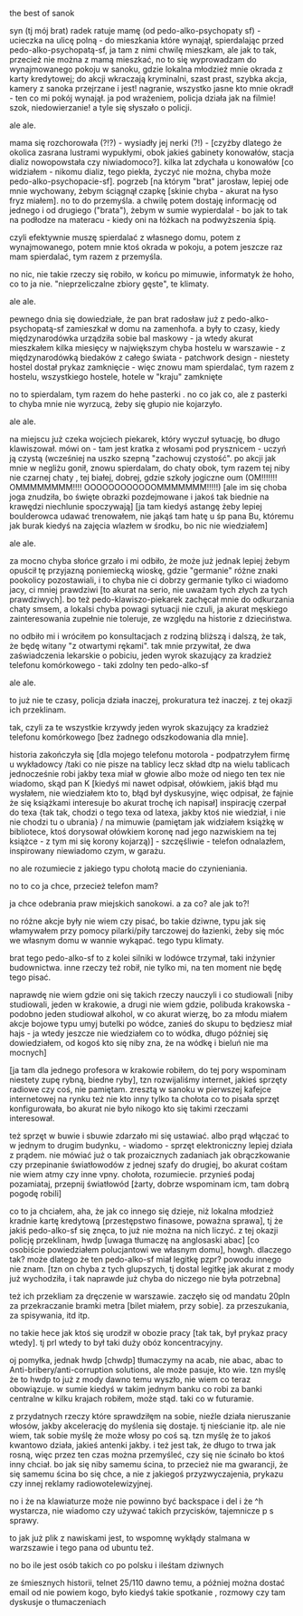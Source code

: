 the best of sanok

syn (tj mój brat) radek ratuje mamę (od pedo-alko-psychopaty sf) - ucieczka na ulicę polną - do mieszkania które wynajął, spierdalając przed pedo-alko-psychopatą-sf, ja tam z nimi chwilę mieszkam, ale jak to tak, przecież nie można z mamą mieszkać, no to się wyprowadzam do wynajmowanego pokoju w sanoku, gdzie lokalna młodzież mnie okrada z karty kredytowej; do akcji wkraczają kryminalni, szast prast, szybka akcja, kamery z sanoka przejrzane i jest! nagranie, wszystko jasne kto mnie okradł - ten co mi pokój wynajął. ja pod wrażeniem, policja działa jak na filmie! szok, niedowierzanie! a tyle się słyszało o policji.

ale ale.

mama się rozchorowała (?!?) - wysiadły jej nerki (?!) - [czyżby dlatego że okolica zasrana lustrami wypukłymi, obok jakieś gabinety konowałów, stacja dializ nowopowstała czy niwiadomoco?]. kilka lat zdychała u konowałów [co widziałem - nikomu dializ, tego piekła, życzyć nie można, chyba może pedo-alko-psychopacie-sf]. pogrzeb [na którym "brat" jarosław, lepiej ode mnie wychowany, żebym ściągnął czapkę [skinie chyba - akurat na łyso fryz miałem]. no to do przemyśla. a chwilę potem dostaję informację od jednego i od drugiego ("brata"), żebym w sumie wypierdalał - bo jak to tak na podłodze na materacu - kiedy oni na łóżkach na podwyższenia śpią.

czyli efektywnie muszę spierdalać z własnego domu, potem z wynajmowanego, potem mnie ktoś okrada w pokoju, a potem jeszcze raz mam spierdalać, tym razem z przemyśla.

no nic, nie takie rzeczy się robiło, w końcu po mimuwie, informatyk że hoho, co to ja nie. "nieprzeliczalne zbiory gęste", te klimaty.


ale ale.

pewnego dnia się dowiedziałe, że pan brat radosław już z pedo-alko-psychopatą-sf zamieszkał w domu na zamenhofa. a były to czasy, kiedy międzynarodówka urządziła sobie bal maskowy - ja wtedy akurat mieszkałem kilka miesięcy w największym chyba hostelu w warszawie - z międzynarodówką biedaków z całego świata - patchwork design - niestety hostel dostał prykaz zamknięcie - więc znowu mam spierdalać, tym razem z hostelu, wszystkiego hostele, hotele w "kraju" zamknięte

no to spierdalam, tym razem do hehe pasterki . no co jak co, ale z pasterki to chyba mnie nie wyrzucą, żeby się głupio nie kojarzyło.

ale ale.

na miejscu już czeka wojciech piekarek, który wyczuł sytuację, bo długo klawiszował. mówi on - tam jest kratka z włosami pod prysznicem - uczyń ją czystą (wcześniej na uszko szepną "zachowuj czystość". po akcji jak mnie w negliżu gonił, znowu spierdalam, do chaty obok, tym razem tej niby nie czarnej chaty , tej białej, dobrej, gdzie szkoły jogiczne oum (OM!!!!!!! OMMMMMMMM!!!! OOOOOOOOOOOOMMMMMMM!!!!!)
[ale im się choba joga znudziła, bo święte obrazki pozdejmowane i jakoś tak biednie na krawędzi niechlunie spoczywają] [ja tam kiedyś astangę żeby lepiej boulderowca udawać trenowałem, nie jakąś tam hatę u śp pana Bu, któremu jak burak kiedyś na zajęcia wlazłem w środku, bo nic nie wiedziałem]

ale ale.

za mocno chyba słońce grzało i mi odbiło, że może już jednak lepiej żebym opuścił tę przyjazną poniemiecką wioskę, gdzie "germanie" różne znaki pookolicy pozostawiali, i to chyba nie ci dobrzy germanie tylko ci wiadomo jacy, ci mniej prawdziwi [to akurat na serio, nie uważam tych złych za tych prawdziwych]. bo też pedo-klawiszo-piekarek zachęcał mnie do odkurzania chaty smsem, a lokalsi chyba powagi sytuacji nie czuli, ja akurat męskiego zainteresowania zupełnie nie toleruje, ze względu na historie z dzieciństwa.


no odbiło mi i wróciłem po konsultacjach z rodziną bliższą i dalszą, że tak, że będę witany "z otwartymi rękami". tak mnie przywitał, że dwa zaświadczenia lekarskie o pobiciu, jeden wyrok skazujący za kradzież telefonu komórkowego - taki zdolny ten pedo-alko-sf

ale ale.

to już nie te czasy, policja działa inaczej, prokuratura też inaczej. z tej okazji ich przeklinam.


tak, czyli za te wszystkie krzywdy jeden wyrok skazujący za kradzież telefonu komórkowego [bez żadnego odszkodowania dla mnie].


historia zakończyła się [dla mojego telefonu motorola - podpatrzyłem firmę u wykładowcy /taki co nie pisze na tablicy lecz skład dtp na wielu tablicach jednocześnie robi jakby texa miał w głowie albo może od niego ten tex nie wiadomo, skąd pan K [kiedyś mi nawet odpisał, ołówkiem, jakiś błąd mu wysłałem, nie wiedziałem kto to, błąd był dyskusyjne, więc odpisał, że fajnie że się książkami interesuje bo akurat trochę ich napisał] inspirację czerpał do texa {tak tak, chodzi o tego texa od latexa, jakby ktoś nie wiedział, i nie nie chodzi tu o ubrania} / na mimuwie (pamiętam jak widziałem książkę w bibliotece, ktoś dorysował ołówkiem koronę nad jego nazwiskiem na tej książce - z tym mi się korony kojarzą)] - szczęśliwie - telefon odnalazłem, inspirowany niewiadomo czym, w garażu.


no ale rozumiecie z jakiego typu chołotą macie do czynieniania.

no to co ja chce, przecież telefon mam?

ja chce odebrania praw miejskich sanokowi. a za co? ale jak to?!


no różne akcje były nie wiem czy pisać, bo takie dziwne, typu jak się włamywałem przy pomocy pilarki/piły tarczowej do łazienki, żeby się móc we własnym domu w wannie wykąpać. tego typu klimaty.

brat tego pedo-alko-sf to z kolei silniki w lodówce trzymał, taki inżynier budownictwa. inne rzeczy też robił, nie tylko mi, na ten moment nie będę tego pisać.

naprawdę nie wiem gdzie oni się takich rzeczy nauczyli i co studiowali [niby studiowali, jeden w krakowie, a drugi nie wiem gdzie, polibuda krakowska - podobno jeden studiował alkohol, w co akurat wierzę, bo za młodu miałem akcje bojowe typu umyj butelki po wódce, zanieś do skupu to będziesz miał hajs - ja wtedy jeszcze nie wiedziałem co to wódka, długo później się dowiedziałem, od kogoś kto się niby zna, że na wódkę i bieluń nie ma mocnych]

[ja tam dla jednego profesora w krakowie robiłem, do tej pory wspominam niestety zupę rybną, biedne ryby], tzn rozwijaliśmy internet, jakieś sprzęty radiowe czy coś, nie pamiętam. zresztą w sanoku w pierwszej kafejce internetowej na rynku też nie kto inny tylko ta chołota co to pisała sprzęt konfigurowała, bo akurat nie było nikogo kto się takimi rzeczami interesował.

też sprzęt w buwie i sbuwie zdarzało mi się ustawiać. albo prąd włączać to w jednym to drugim budynku, - wiadomo - sprzęt elektroniczny lepiej działa z prądem. nie mówiać już o tak prozaicznych zadaniach jak obrączkowanie czy przepinanie światłowodów z jednej szafy do drugiej, bo akurat cośtam nie wiem atmy czy inne vpny. chołota, rozumiecie. przynieś podaj pozamiataj, przepnij światłowód [żarty, dobrze wspominam icm, tam dobrą pogodę robili]

co to ja chciałem, aha, że jak co innego się dzieje, niż lokalna młodzież kradnie kartę kredytową [przestępstwo finasowe, poważna sprawa], tj że jakiś pedo-alko-sf się znęca, to już nie można na nich liczyć. z tej okazji policję przeklinam, hwdp [uwaga tłumaczę na anglosaski abac] [co osobiście powiedziałem polucjantowi we własnym domu], howgh. dlaczego tak? może dlatego że ten pedo-alko-sf miał legitkę pzpr? powodu innego nie znam. [tzn on chyba z tych glupszych, tj dostal legitkę jak akurat z mody już wychodziła, i tak naprawde już chyba do niczego nie była potrzebna]

też ich przekliam za dręczenie w warszawie. zaczęło się od mandatu 20pln za przekraczanie bramki metra [bilet miałem, przy sobie]. za przeszukania, za spisywania, itd itp.


no takie hece jak ktoś się urodził w obozie pracy [tak tak, był prykaz pracy wtedy].
tj prl wtedy to był taki duży obóz koncentracyjny.

oj pomyłka, jednak hwdp [chwdp] tłumaczymy na acab, nie abac, abac to Anti-bribery/anti-corruption solutions, ale może pasuje, kto wie.  tzn myślę że to hwdp to już z mody dawno temu wyszło, nie wiem co teraz obowiązuje. w sumie kiedyś w takim jednym banku co robi za banki centralne w kilku krajach robiłem, może stąd. taki co w futuramie.


z przydatnych rzeczy które sprawdziłęm na sobie, nieźle działa nieruszanie włosów, jakby akcelerację do myślenia się dostaje. tj nieścianie itp. ale nie wiem, tak sobie myślę że może włosy po coś są. tzn myślę że to jakoś kwantowo działa, jakieś antenki jakby. i też jest tak, że długo to trwa jak rosną, więc przez ten czas można przemyśleć, czy się nie ścinało bo ktoś inny chciał. bo jak się niby samemu ścina, to przecież nie ma gwarancji, że się samemu ścina bo się chce, a nie z jakiegoś przyzwyczajenia, prykazu czy innej reklamy radiowotelewizyjnej.

no i że na klawiaturze może nie powinno być backspace i del i że ^h wystarcza, nie wiadomo czy używać takich przycisków, tajemnicze p s     sprawy.

to jak już plik z nawiskami jest, to wspomnę wykłądy stalmana w warzszawie i tego pana od ubuntu też.

no bo ile jest osób takich co po polsku i ileśtam dziwnych 

ze śmiesznych historii, telnet 25/110 dawno temu, a później można dostać email od nie powiem kogo, było kiedyś takie spotkanie , rozmowy czy tam dyskusje o tłumaczeniach
